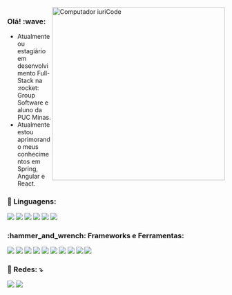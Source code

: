 <img src="https://raw.githubusercontent.com/MicaelliMedeiros/micaellimedeiros/master/image/computer-illustration.png" min-width="400px" max-width="400px" width="400px" align="right" alt="Computador iuriCode">

<p align="left"> 
  <h3> Olá! :wave: </h4>
  <ul>
  <li>Atualmente ou estagiário em desenvolvimento Full-Stack na :rocket: Group Software e aluno da PUC Minas. </li>
  <li>Atualmente estou aprimorando meus conhecimentos em Spring, Angular e React. </li>
  </ul>
</p>

<p align="left">
  <h3> 🦄 Linguagens: </h3>  
  <code><img src="https://img.shields.io/badge/JavaScript-323330?style=for-the-badge&logo=javascript&logoColor=F7DF1E"></code>
  <code><img src="https://img.shields.io/badge/Java-ED8B00?style=for-the-badge&logo=openjdk&logoColor=white"></code>
  <code><img src="https://img.shields.io/badge/TypeScript-007ACC?style=for-the-badge&logo=typescript&logoColor=white"></code>
  <code><img src="https://img.shields.io/badge/C%2B%2B-00599C?style=for-the-badge&logo=c%2B%2B&logoColor=white"></code>
  <code><img src="https://img.shields.io/badge/HTML-239120?style=for-the-badge&logo=html5&logoColor=white"></code>
  <code><img src="https://img.shields.io/badge/CSS-239120?&style=for-the-badge&logo=css3&logoColor=white"></code>
</p>

<p align="left">
  <h3>  :hammer_and_wrench: Frameworks e Ferramentas: </h3>  
  <code><img src="https://img.shields.io/badge/Angular-DD0031?style=for-the-badge&logo=angular&logoColor=white"></code>
  <code><img src="https://img.shields.io/badge/AngularJS-E23237?style=for-the-badge&logo=angularjs&logoColor=white"></code>
  <code><img src="https://img.shields.io/badge/React-20232A?style=for-the-badge&logo=react&logoColor=61DAFB"></code>
  <code><img src="https://img.shields.io/badge/Bootstrap-563D7C?style=for-the-badge&logo=bootstrap&logoColor=white"></code>
  <code><img src="https://img.shields.io/badge/Tailwind_CSS-38B2AC?style=for-the-badge&logo=tailwind-css&logoColor=white"></code>
  <code><img src="https://img.shields.io/badge/Figma-F24E1E?style=for-the-badge&logo=figma&logoColor=white"></code>
  <code><img src="https://img.shields.io/badge/jQuery-0769AD?style=for-the-badge&logo=jquery&logoColor=white"></code>
  <code><img src="https://img.shields.io/badge/Hibernate-59666C?style=for-the-badge&logo=Hibernate&logoColor=white"></code>
  <code><img src="https://img.shields.io/badge/MySQL-00000F?style=for-the-badge&logo=mysql&logoColor=white"></code>
  <code><img src="https://img.shields.io/badge/GitHub-100000?style=for-the-badge&logo=github&logoColor=white"></code>
</p>

<p align="left">
  <h3> 💌 Redes: ⤵️ </h3>
</p>

<p align="left">
  <a href="#" alt="Gmail">
  <img src="https://img.shields.io/badge/-Gmail-FF0000?style=flat-square&labelColor=FF0000&logo=gmail&logoColor=white&link=LINK-DO-SEU-EMAIL" /></a>

  <a href="#" alt="Linkedin">
  <img src="https://img.shields.io/badge/-Linkedin-0e76a8?style=flat-square&logo=Linkedin&logoColor=white&link=https://www.linkedin.com/in/tulio-barros-palacine-a7550813a/" /></a>

</p>  
